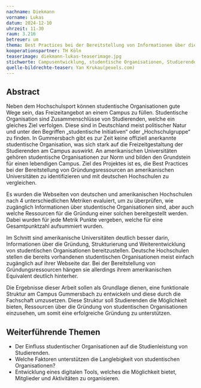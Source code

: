 ```yaml
---
nachname: Diekmann
vorname: Lukas
datum: 2024-12-10
uhrzeit: 11-30
raum: 3.216 
betreuer: um
thema: Best Practices bei der Bereitstellung von Informationen über die Gründung von studentischen Organisationen
kooperationspartner: TH Köln
teaserimage: diekmann-lukas-teaserimage.jpg
stichworte: Campusentwicklung, studentische Organisationen, Studierendenkultur, Campusleben
quelle-bildrechte-teaser: Yan Krukau(pexels.com)
---
```


## Abstract
Neben dem Hochschulsport können studentische Organisationen gute Wege sein, das Freizeitangebot an einem Campus zu füllen. Studentische Organisation sind Zusammenschlüsse von Studierenden, welche ein gleiches Ziel verfolgen. Diese sind in Deutschland meist politischer Natur und unter den Begriffen „studentische Initiativen“ oder „Hochschulgruppe“ zu finden. In Gummersbach gibt es zur Zeit keine offiziell anerkannte studentische Organisation, was sich stark auf die Freizeitgestaltung der Studierenden am Campus auswirkt.
An amerikanischen Universitäten gehören studentische Organisationen zur Norm und bilden den Grundstein für einen lebendigen Campus. Ziel des Projektes ist es, die Best Practices bei der Bereitstellung von Gründungsressourcen an amerikanischen Universitäten zu identifizieren und mit deutschen Hochschulen zu vergleichen.

Es wurden die Webseiten von deutschen und amerikanischen Hochschulen nach 4 unterschiedlichen Metriken evaluiert, um zu überprüfen, wie zugänglich Informationen über studentische Organisationen sind, aber auch welche Ressourcen für die Gründung einer solchen bereitgestellt werden. Dabei wurden für jede Metrik Punkte vergeben, welche für eine Gesamtpunktzahl aufsummiert wurden.

Im Schnitt sind amerikanische Universitäten deutlich besser darin, Informationen über die Gründung, Strukturierung und Weiterentwicklung von studentischen Organisationen bereitzustellen. Deutsche Hochschulen stellen die bereits vorhandenen studentischen Organisationen meist einfach zugänglich auf ihrer Webseite dar. Bei der Bereitstellung von Gründungsressourcen hängen sie allerdings ihrem amerikanischen Equivalent deutlich hinterher.

Die Ergebnisse dieser Arbeit sollen als Grundlage dienen, eine funktionale Struktur am Campus Gummersbach zu entwickeln und diese durch die Fachschaft umzusetzen. Diese Struktur soll Studierenden die Möglichkeit bieten, Ressourcen über die Gründung von studentischen Organisationen einzusehen, um somit eine erfolgreiche Gründung zu unterstützen.

## Weiterführende Themen
- Der Einfluss studentischer Organisationen auf die Studienleistung von Studierenden.
- Welche Faktoren unterstützen die Langlebigkeit von studentischen Organisationen?
- Entwicklung eines digitalen Tools, welches die Möglichkeit bietet, Mitglieder und Aktivitäten zu organisieren.

